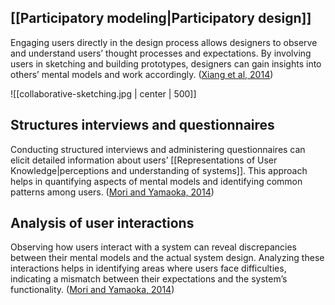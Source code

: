## [[Participatory modeling|Participatory design]] 									

Engaging users directly in the design process allows designers to observe and understand users’ thought processes and expectations. By involving users in sketching and building prototypes, designers can gain insights into others’ mental models and work accordingly. ([Xiang et al, 2014](https://link.springer.com/article/10.1007/s10798-014-9269-9)) 

![[collaborative-sketching.jpg | center | 500]]

## Structures interviews and questionnaires

Conducting structured interviews and administering questionnaires can elicit detailed information about users’ [[Representations of User Knowledge|perceptions and understanding of systems]]. This approach helps in quantifying aspects of mental models and identifying common patterns among users. ([Mori and Yamaoka, 2014](https://personales.upv.es/thinkmind/dl/conferences/achi/achi_2014/achi_2014_3_40_20183.pdf))


## Analysis of user interactions

Observing how users interact with a system can reveal discrepancies between their mental models and the actual system design. Analyzing these interactions helps in identifying areas where users face difficulties, indicating a mismatch between their expectations and the system’s functionality. ([Mori and Yamaoka, 2014](https://personales.upv.es/thinkmind/dl/conferences/achi/achi_2014/achi_2014_3_40_20183.pdf))
